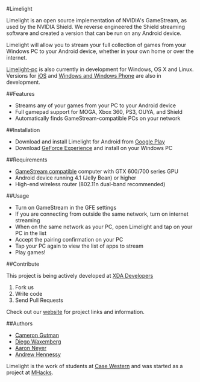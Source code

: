 #Limelight

Limelight is an open source implementation of NVIDIA's GameStream, as used by the NVIDIA Shield.
We reverse engineered the Shield streaming software and created a version that can be run on any Android device.

Limelight will allow you to stream your full collection of games from your Windows PC to your Android device,
whether in your own home or over the internet.

[Limelight-pc](https://github.com/limelight-stream/limelight-pc) is also currently in development for Windows, OS X and Linux. Versions for [iOS](https://github.com/limelight-stream/limelight-ios) and [Windows and Windows Phone](https://github.com/limelight-stream/limelight-windows) are also in development.

##Features

* Streams any of your games from your PC to your Android device
* Full gamepad support for MOGA, Xbox 360, PS3, OUYA, and Shield
* Automatically finds GameStream-compatible PCs on your network

##Installation

* Download and install Limelight for Android from
[Google Play](https://play.google.com/store/apps/details?id=com.limelight)
* Download [GeForce Experience](http://www.geforce.com/geforce-experience) and install on your Windows PC

##Requirements

* [GameStream compatible](http://shield.nvidia.com/play-pc-games/) computer with GTX 600/700 series GPU
* Android device running 4.1 (Jelly Bean) or higher
* High-end wireless router (802.11n dual-band recommended)

##Usage

* Turn on GameStream in the GFE settings
* If you are connecting from outside the same network, turn on internet
  streaming
* When on the same network as your PC, open Limelight and tap on your PC in the list
* Accept the pairing confirmation on your PC
* Tap your PC again to view the list of apps to stream
* Play games!

##Contribute

This project is being actively developed at [XDA Developers](http://forum.xda-developers.com/showthread.php?t=2505510)

1. Fork us
2. Write code
3. Send Pull Requests

Check out our [website](http://limelight-stream.com) for project links and information.

##Authors

* [Cameron Gutman](https://github.com/cgutman)  
* [Diego Waxemberg](https://github.com/dwaxemberg)  
* [Aaron Neyer](https://github.com/Aaronneyer)  
* [Andrew Hennessy](https://github.com/yetanothername)

Limelight is the work of students at [Case Western](http://case.edu) and was
started as a project at [MHacks](http://mhacks.org).
